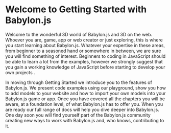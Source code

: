 # Welcome to Getting Started with Babylon.js

Welcome to the wonderful 3D world of Babylon.js and 3D on the web. Whoever you are, game, app or web creator or just exploring, this is where you start learning about Babylon.js. Whatever your expertise in these areas, from beginner to a seasoned hand or somewhere in between, we are sure you will find something of interest. Beginners to coding in JavaScript should be able to learn a lot from the examples, however we strongly suggest that you gain a working knowledge of JavaScript before starting to develop your own projects .

In moving through Getting Started we introduce you to the features of Babylon.js. We present code examples using our playground, show you how to add models to your website and how to import your own models into your Babylon.js game or app.  Once you have covered all the chapters you will be aware, at a foundation level, of what Babylon.js has to offer you. When you are ready our full range of docs will help you dive deeper into Babylon.js. One day soon you will find yourself part of the Babylon.js community creating new ways to work with Babylon.js and, who knows, contributing to it.